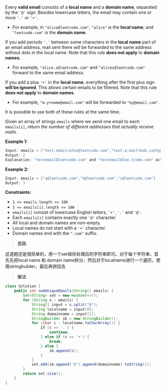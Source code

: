 Every **valid email** consists of a **local name** and a **domain name**, separated by the `'@'` sign. Besides lowercase letters, the email may contain one or more `'.'` or `'+'`.

- For example, in `"alice@leetcode.com"`, `"alice"` is the **local name**, and `"leetcode.com"` is the **domain name**.

If you add periods `'.'` between some characters in the **local name** part of an email address, mail sent there will be forwarded to the same address without dots in the local name. Note that this rule **does not apply** to **domain names**.

- For example, `"alice.z@leetcode.com"` and `"alicez@leetcode.com"` forward to the same email address.

If you add a plus `'+'` in the **local name**, everything after the first plus sign **will be ignored**. This allows certain emails to be filtered. Note that this rule **does not apply** to **domain names**.

- For example, `"m.y+name@email.com"` will be forwarded to `"my@email.com"`.

It is possible to use both of these rules at the same time.

Given an array of strings `emails` where we send one email to each `emails[i]`, return *the number of different addresses that actually receive mails*.

 

**Example 1:**

```java
Input: emails = ["test.email+alex@leetcode.com","test.e.mail+bob.cathy@leetcode.com","testemail+david@lee.tcode.com"]
Output: 2
Explanation: "testemail@leetcode.com" and "testemail@lee.tcode.com" actually receive mails.
```

**Example 2:**

```java
Input: emails = ["a@leetcode.com","b@leetcode.com","c@leetcode.com"]
Output: 3
```

 

**Constraints:**

- `1 <= emails.length <= 100`
- `1 <= emails[i].length <= 100`
- `emails[i]` consist of lowercase English letters, `'+'`, `'.'` and `'@'`.
- Each `emails[i]` contains exactly one `'@'` character.
- All local and domain names are non-empty.
- Local names do not start with a `'+'` character.
- Domain names end with the `".com"` suffix.



> **思路**

这道题还是很简单的，用一个set保存处理后的字符串即可。对于每个字符串，首先先把local name 和 domain name拆分，然后对于localname进行一个遍历，使用stringbuilder，最后再拼回去



> **解法**

```java
class Solution {
    public int numUniqueEmails(String[] emails) {
        Set<String> set = new HashSet<>();
        for (String s : emails) {
            String[] input = s.split("@");
            String localname = input[0];
            String domainname = input[1];
            StringBuilder sb = new StringBuilder();
            for (char c : localname.toCharArray()) {
                if (c == '.') {
                    continue;
                } else if (c == '+') {
                    break;
                } else {
                    sb.append(c);
                }
            }
            set.add(sb.append('@').append(domainname).toString());
        }
        return set.size();
    }
}
```

